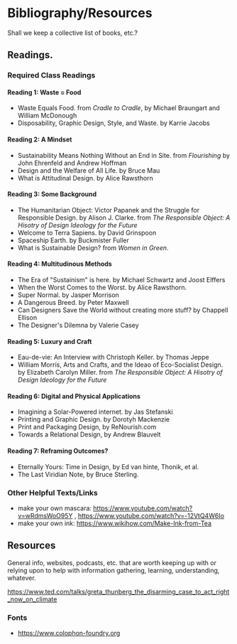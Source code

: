 
# Bibliography/Resources

Shall we keep a collective list of books, etc.?

## Readings.

### Required Class Readings

#### Reading 1: Waste = Food
- Waste Equals Food. from _Cradle to Cradle_, by Michael Braungart and William McDonough
- Disposability, Graphic Design, Style, and Waste. by Karrie Jacobs

#### Reading 2: A Mindset
- Sustainability Means Nothing Without an End in Site. from _Flourishing_ by John Ehrenfeld and Andrew Hoffman
- Design and the Welfare of All Life. by Bruce Mau
- What is Attitudinal Design. by Alice Rawsthorn

#### Reading 3: Some Background
- The Humanitarian Object: Victor Papanek and the Struggle for Responsible Design. by Alison J. Clarke. from _The Responsible Object: A Hisotry of Design Ideology for the Future_
- Welcome to Terra Sapiens. by David Grinspoon
- Spaceship Earth. by Buckmister Fuller
- What is Sustainable Design? from _Women in Green_.

#### Reading 4: Multitudinous Methods
- The Era of "Sustainism" is here. by Michael Schwartz and Joost Elffers
- When the Worst Comes to the Worst. by Alice Rawsthorn.
- Super Normal. by Jasper Morrison
- A Dangerous Breed. by Peter Maxwell
- Can Designers Save the World without creating more stuff? by Chappell Ellison
- The Designer's Dilemna by Valerie Casey

#### Reading 5: Luxury and Craft
- Eau-de-vie: An Interview with Christoph Keller. by Thomas Jeppe
- William Morris, Arts and Crafts, and the Ideao of Eco-Socialist Design. by Elizabeth Carolyn Miller. from _The Responsible Object: A Hisotry of Design Ideology for the Future_

#### Reading 6: Digital and Physical Applications
- Imagining a Solar-Powered internet. by Jas Stefanski
- Printing and Graphic Design. by Dorotyh Mackenzie
- Print and Packaging Design, by ReNourish.com
- Towards a Relational Design, by Andrew Blauvelt

#### Reading 7: Reframing Outcomes?
- Eternally Yours: Time in Design, by Ed van hinte, Thonik, et al.
- The Last Viridian Note, by Bruce Sterling.

### Other Helpful Texts/Links

- make your own mascara: https://www.youtube.com/watch?v=wRdmsWoO95Y ,  https://www.youtube.com/watch?v=-12VtQ4W6Io
- make your own ink: https://www.wikihow.com/Make-Ink-from-Tea

## Resources

General info, websites, podcasts, etc. that are worth keeping up with or relying upon to help with information gathering, learning, understanding, whatever.

https://www.ted.com/talks/greta_thunberg_the_disarming_case_to_act_right_now_on_climate

### Fonts
- https://www.colophon-foundry.org 
